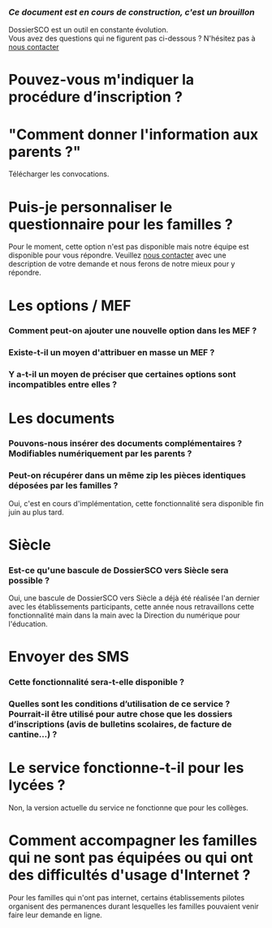 ### *Ce document est en cours de construction, c'est un brouillon*

DossierSCO est un outil en constante évolution.  
Vous avez des questions qui ne figurent pas ci-dessous ? N'hésitez pas à [nous contacter](mailto:equipe@dossiersco.fr)

# Pouvez-vous m'indiquer la procédure d’inscription ?

# "Comment donner l'information aux parents ?"
Télécharger les convocations.

# Puis-je personnaliser le questionnaire pour les familles ?
Pour le moment, cette option n'est pas disponible mais notre équipe est disponible pour vous répondre. Veuillez [nous contacter](mailto:equipe@dossiersco.fr) avec une description de votre demande et nous ferons de notre mieux pour y répondre.  

# Les options / MEF
### Comment peut-on ajouter une nouvelle option dans les MEF ?

### Existe-t-il un moyen d'attribuer en masse un MEF ?

### Y a-t-il un moyen de préciser que certaines options sont incompatibles entre elles ?

# Les documents
### Pouvons-nous insérer des documents complémentaires ? Modifiables numériquement par les parents ?

### Peut-on récupérer dans un même zip les pièces identiques déposées par les familles ?
Oui, c'est en cours d'implémentation, cette fonctionnalité sera disponible fin juin au plus tard.

# Siècle
### Est-ce qu'une bascule de DossierSCO vers Siècle sera possible ?
Oui, une bascule de  DossierSCO vers Siècle a déjà été réalisée l'an dernier avec les établissements participants, cette année nous retravaillons cette fonctionnalité main dans la main avec la Direction du numérique pour l'éducation.

# Envoyer des SMS
### Cette fonctionnalité sera-t-elle disponible ?

### Quelles sont les conditions d’utilisation de ce service ? Pourrait-il être utilisé pour autre chose que les dossiers d’inscriptions (avis de bulletins scolaires, de facture de cantine…) ?

# Le service fonctionne-t-il pour les lycées ?
Non, la version actuelle du service ne fonctionne que pour les collèges.

# Comment accompagner les familles qui ne sont pas équipées ou qui ont des difficultés d'usage d'Internet ?
Pour les familles qui n'ont pas internet, certains établissements pilotes organisent des permanences durant lesquelles les familles pouvaient venir faire leur demande en ligne. 